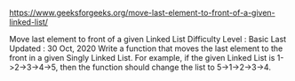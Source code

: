 
https://www.geeksforgeeks.org/move-last-element-to-front-of-a-given-linked-list/

Move last element to front of a given Linked List
Difficulty Level : Basic
Last Updated : 30 Oct, 2020
Write a function that moves the last element to the front in a given Singly Linked List. For example, if the given Linked List is 1->2->3->4->5, then the function should change the list to 5->1->2->3->4.